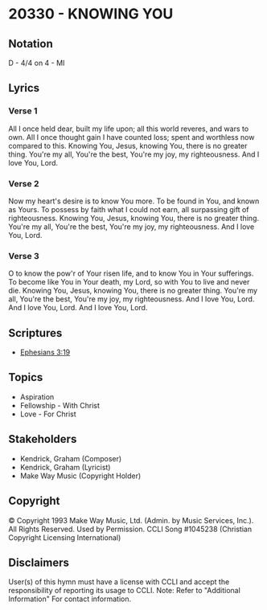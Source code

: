 # 20330 - KNOWING YOU

## Notation

D - 4/4 on 4 - MI

## Lyrics

### Verse 1

All I once held dear, built my life upon; all this world reveres, and wars to own. All I once thought gain I have counted loss; spent and worthless now compared to this. Knowing You, Jesus, knowing You, there is no greater thing. You're my all, You're the best, You're my joy, my righteousness. And I love You, Lord. 

### Verse 2

Now my heart's desire is to know You more. To be found in You, and known as Yours. To possess by faith what I could not earn, all surpassing gift of righteousness. Knowing You, Jesus, knowing You, there is no greater thing. You're my all, You're the best, You're my joy, my righteousness. And I love You, Lord. 

### Verse 3

O to know the pow'r of Your risen life, and to know You in Your sufferings. To become like You in Your death, my Lord, so with You to live and never die. Knowing You, Jesus, knowing You, there is no greater thing. You're my all, You're the best, You're my joy, my righteousness. And I love You, Lord. And I love You, Lord. And I love You, Lord.


## Scriptures

- [Ephesians 3:19](https://www.biblegateway.com/passage/?search=Ephesians%203%3A19)

## Topics

- Aspiration
- Fellowship - With Christ
- Love - For Christ

## Stakeholders

- Kendrick, Graham (Composer)
- Kendrick, Graham (Lyricist)
- Make Way Music (Copyright Holder)

## Copyright

© Copyright 1993 Make Way Music, Ltd. (Admin. by Music Services, Inc.). All Rights Reserved. Used by Permission. CCLI Song #1045238
(Christian Copyright Licensing International)

## Disclaimers

User(s) of this hymn must have a license with CCLI and accept the responsibility of reporting its usage to CCLI.
Note: Refer to "Additional Information" For contact information.

